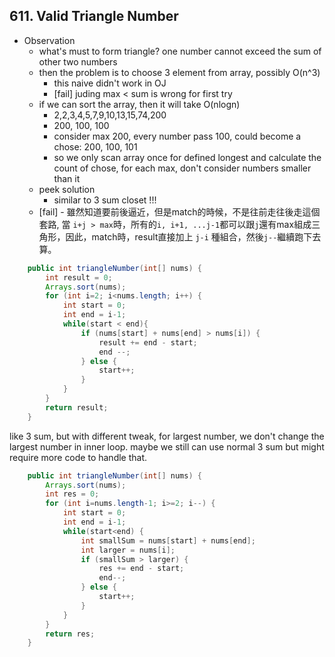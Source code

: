## 611. Valid Triangle Number

* Observation
  * what's must to form triangle? one number cannot exceed the sum of other two numbers
  * then the problem is to choose 3 element from array, possibly O(n^3) 
    * this naive didn't work in OJ
    * [fail] juding max < sum is wrong for first try
  * if we can sort the array, then it will take O(nlogn)
    * 2,2,3,4,5,7,9,10,13,15,74,200
    * 200, 100, 100
    * consider max 200, every number pass 100, could become a chose: 200, 100, 101
    * so we only scan array once for defined longest and calculate the count of chose, for each max, don't consider numbers smaller than it
  * peek solution
    * similar to 3 sum closet !!!
  * [fail] - 雖然知道要前後逼近，但是match的時候，不是往前走往後走這個套路, 當 `i+j > max`時，所有的`i, i+1, ...j-1`都可以跟`j`還有max組成三角形，因此，match時，result直接加上 `j-i` 種組合，然後`j--`繼續跑下去算。

```java
    public int triangleNumber(int[] nums) {
        int result = 0;
        Arrays.sort(nums);
        for (int i=2; i<nums.length; i++) {
            int start = 0;
            int end = i-1;
            while(start < end){
                if (nums[start] + nums[end] > nums[i]) {
                    result += end - start;
                    end --;
                } else {
                    start++;
                }
            }
        }
        return result;
    }
```


like 3 sum, but with different tweak, for largest number, we don't change the largest number in inner loop. maybe we still can use normal 3 sum but might require more code to handle that.
```java
    public int triangleNumber(int[] nums) {
        Arrays.sort(nums);
        int res = 0;
        for (int i=nums.length-1; i>=2; i--) {
            int start = 0;
            int end = i-1;
            while(start<end) {
                int smallSum = nums[start] + nums[end];
                int larger = nums[i];
                if (smallSum > larger) {
                    res += end - start;
                    end--;
                } else {
                    start++;
                }
            }
        }
        return res;
    }
```

